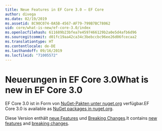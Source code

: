 ```yaml
---
title: Neue Features in EF Core 3.0 – EF Core
author: divega
ms.date: 02/19/2019
ms.assetid: 8C90C074-0A5B-4567-AF79-799B7BC78062
uid: core/what-is-new/ef-core-3.0/index
ms.openlocfilehash: 611689b23bfea7e4597466129b2a0e5d4afb6d96
ms.sourcegitcommit: d01fc19aa42ca34c3bebccbc96ee26d06fcecaa2
ms.translationtype: HT
ms.contentlocale: de-DE
ms.lasthandoff: 09/16/2019
ms.locfileid: "71005572"
---
```

# <a name="what-is-new-in-ef-core-30"></a><span data-ttu-id="714f6-102">Neuerungen in EF Core 3.0</span><span class="sxs-lookup"><span data-stu-id="714f6-102">What is new in EF Core 3.0</span></span>

<span data-ttu-id="714f6-103">EF Core 3.0 ist in Form von [NuGet-Pakten unter nuget.org](https://www.nuget.org/packages/Microsoft.EntityFrameworkCore/) verfügbar.</span><span class="sxs-lookup"><span data-stu-id="714f6-103">EF Core 3.0 is available as [NuGet packages in nuget.org](https://www.nuget.org/packages/Microsoft.EntityFrameworkCore/).</span></span> 

<span data-ttu-id="714f6-104">Diese Version enthält [neue Features](xref:core/what-is-new/ef-core-3.0/features) und [Breaking Changes](xref:core/what-is-new/ef-core-3.0/breaking-changes).</span><span class="sxs-lookup"><span data-stu-id="714f6-104">It contains [new features](xref:core/what-is-new/ef-core-3.0/features) and [breaking changes](xref:core/what-is-new/ef-core-3.0/breaking-changes).</span></span> 

